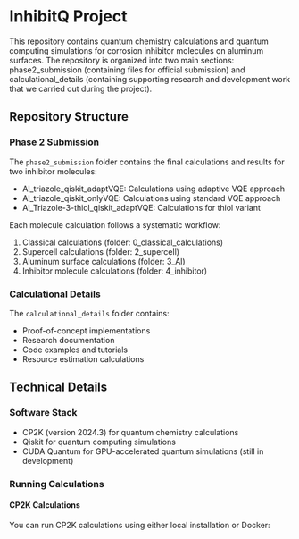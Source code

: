 # InhibitQ Project

This repository contains quantum chemistry calculations and quantum computing simulations for corrosion inhibitor molecules on aluminum surfaces. The repository is organized into two main sections: phase2_submission (containing files for official submission) and calculational_details (containing supporting research and development work that we carried out during the project).

## Repository Structure

### Phase 2 Submission
The `phase2_submission` folder contains the final calculations and results for two inhibitor molecules:
- Al_triazole_qiskit_adaptVQE: Calculations using adaptive VQE approach
- Al_triazole_qiskit_onlyVQE: Calculations using standard VQE approach
- Al_Triazole-3-thiol_qiskit_adaptVQE: Calculations for thiol variant

Each molecule calculation follows a systematic workflow:
1. Classical calculations (folder: 0_classical_calculations)
2. Supercell calculations (folder: 2_supercell)
3. Aluminum surface calculations (folder: 3_Al)
4. Inhibitor molecule calculations (folder: 4_inhibitor)

### Calculational Details
The `calculational_details` folder contains:
- Proof-of-concept implementations
- Research documentation
- Code examples and tutorials
- Resource estimation calculations

## Technical Details

### Software Stack
- CP2K (version 2024.3) for quantum chemistry calculations
- Qiskit for quantum computing simulations
- CUDA Quantum for GPU-accelerated quantum simulations (still in development)

### Running Calculations

#### CP2K Calculations
You can run CP2K calculations using either local installation or Docker:
